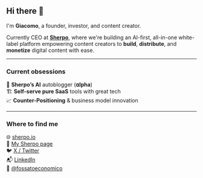 ## Hi there 👋  
I'm **Giacomo**, a founder, investor, and content creator.

Currently CEO at **[Sherpo](https://sherpo.io)**, where we're building an AI-first, all-in-one white-label platform empowering content creators to **build**, **distribute**, and **monetize** digital content with ease.

---

### Current obsessions  
🧠 **Sherpo’s AI** autoblogger (**⍺lpha**)  
🏗️ **Self-serve pure SaaS** tools with great tech  
📈 **Counter-Positioning** & business model innovation  

---

### Where to find me  
🌐 [sherpo.io](https://sherpo.io)  
📝 [My Sherpo page](https://edu.fossatoeconomico.it)  
🐦 [X / Twitter](https://x.com/chatGDPs)  
📬 [LinkedIn](https://www.linkedin.com/in/giacomodipinto/)  
📸 [@fossatoeconomico](https://instagram.com/fossatoeconomico)

<!--
**giacomodipinto/giacomodipinto** is a ✨ _special_ ✨ repository because its `README.md` (this file) appears on your GitHub profile.

Here are some ideas to get you started:

- 🔭 I’m currently working on ...
- 🌱 I’m currently learning ...
- 👯 I’m looking to collaborate on ...
- 🤔 I’m looking for help with ...
- 💬 Ask me about ...
- 📫 How to reach me: ...
- 😄 Pronouns: ...
- ⚡ Fun fact: ...
-->

